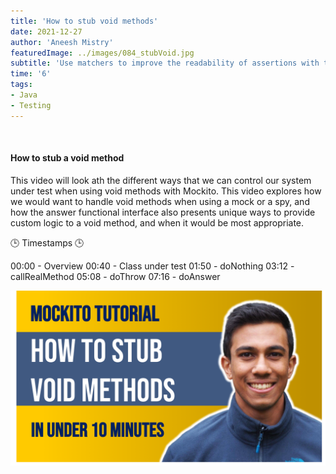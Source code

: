 ```yaml
---
title: 'How to stub void methods'
date: 2021-12-27
author: 'Aneesh Mistry'
featuredImage: ../images/084_stubVoid.jpg
subtitle: 'Use matchers to improve the readability of assertions with the assertJ library'
time: '6'
tags:
- Java
- Testing
---
```


<br>
<h4>How to stub a void method</h4>
<p>
This video will look ath the different ways that we can control our system under test when using void methods with Mockito.
This video explores how we would want to handle void methods when using a mock or a spy, and how the answer functional interface also 
presents unique ways to provide custom logic to a void method, and when it would be most appropriate. 


🕒 Timestamps 🕒

00:00 - Overview
00:40 - Class under test
01:50 - doNothing
03:12 - callRealMethod
05:08 - doThrow
07:16 - doAnswer

[![YouTube video link](../images/084_stubVoid.jpg)](URL)
</p>
